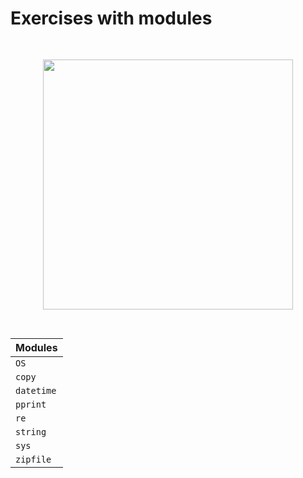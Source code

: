 # Exercises with modules
<pre> </pre>





<p align="center"> 
<img src="https://s3.eu-central-1.amazonaws.com/eduj-content/online_courses/225/thumbnail.jpeg" width="400">
</p>
<pre> </pre>





| Modules |
| --- |
| `OS` |
| `copy` | 
| `datetime` |
| `pprint` |
| `re` | 
| `string` |
| `sys` |
| `zipfile` | 
